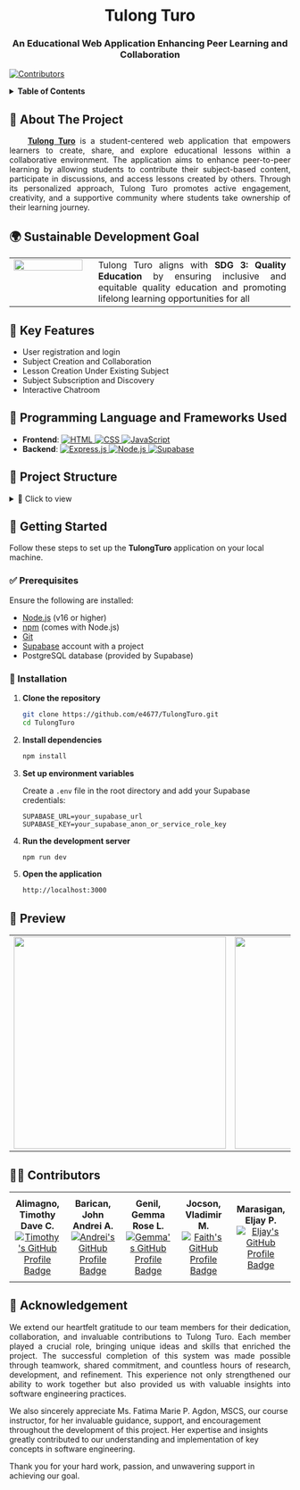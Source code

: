 <!-- PROJECT TITLE AND BADGE -->
<h1 align="center">Tulong Turo</h1>
<h3 align="center">An Educational Web Application Enhancing Peer Learning and Collaboration </h3>

[![Contributors][contributors-shield]][contributors-url]

<!-- TABLE OF CONTENTS -->
<details>
  <summary><strong>Table of Contents</strong></summary>
  <ol>
    <li>
      <a href="#about-the-project">About The Project</a>
      <ul>
        <li><a href="#sdg">Sustainable Developement Goal</a></li>
      </ul>
    </li>
    <li><a href="#features">Key Features</a></li>
    <li><a href="#framework">Programming Language and Frameworks Used</a></li>
    <li><a href="#project-structure">Project Structure</a></li>
    <li><a href="#getting-started">Getting Started</a></li>
      <ul>
        <li><a href="#pre">Prerequisites</a></li>
        <li><a href="#ins">Installation</a></li>
      </ul>
    <li><a href="#preview">Preview</a></li>
    <li><a href="#contributing">Contributors</a></li>
    <li><a href="#acknowledgments">Acknowledegments</a></li>
  </ol>
</details>

<!-- ABOUT THE PROJECT -->
<h2 id="about-the-project">🏥 About The Project </h2>
<p align="justify">
  &nbsp;&nbsp;&nbsp;&nbsp;<a href="#top"><strong>Tulong Turo</strong></a> is a student-centered web application that empowers learners to create, share, and explore educational lessons within a collaborative environment. The application aims to enhance peer-to-peer learning by allowing students to contribute their subject-based content, participate in discussions, and access lessons created by others. Through its personalized approach, Tulong Turo promotes active engagement, creativity, and a supportive community where students take ownership of their learning journey.
</p>

<!-- SUSTAINABLE DEVELOPMENT GOAL -->
<h2 id="sdg">🌍 Sustainable Development Goal </h2>
<table style="border: none; border-collapse: collapse; width: 100%;">
  <tr style="border: none;">
    <td width="30%" style="border: none; vertical-align: top; padding-right: 20px;">
      <img src="https://github.com/user-attachments/assets/e177e006-3f32-4dde-82ec-b8dbbc0c6a5c" width="100%">
    </td>
    <td width="70%" align="justify" style="border: none;">
      Tulong Turo aligns with <strong>SDG 3: Quality Education</strong> by ensuring inclusive and equitable quality education and promoting lifelong learning opportunities for all
    </td>
  </tr>
</table>

<h2 id="features">🔑 Key Features </h2>
        <ul>
          <li>User registration and login</li>
          <li>Subject Creation and Collaboration</li>
          <li>Lesson Creation Under Existing Subject</li>
          <li>Subject Subscription and Discovery</li>
          <li>Interactive Chatroom</li>
        </ul>

<!-- PROGRAMMING LANGUAGE AND FRAMEWORKS -->
<h2 id="framework">🤖 Programming Language and Frameworks Used</h2>
<ul>
  <li><strong>Frontend</strong>: 
    <a href="https://developer.mozilla.org/en-US/docs/Web/HTML">
      <img src="https://img.shields.io/badge/HTML5-E34F26?style=for-the-badge&logo=html5&logoColor=white" alt="HTML" />
    </a>
    <a href="https://developer.mozilla.org/en-US/docs/Web/CSS">
      <img src="https://img.shields.io/badge/CSS3-1572B6?style=for-the-badge&logo=css3&logoColor=white" alt="CSS" />
    </a>
    <a href="https://developer.mozilla.org/en-US/docs/Web/JavaScript">
      <img src="https://img.shields.io/badge/JavaScript-F7DF1E?style=for-the-badge&logo=javascript&logoColor=black" alt="JavaScript" />
    </a>
  </li>
  <li><strong>Backend</strong>: 
    <a href="https://expressjs.com/">
      <img src="https://img.shields.io/badge/Express.js-000000?style=for-the-badge&logo=express&logoColor=white" alt="Express.js" />
    </a>
    <a href="https://nodejs.org/">
      <img src="https://img.shields.io/badge/Node.js-339933?style=for-the-badge&logo=nodedotjs&logoColor=white" alt="Node.js" />
    </a>
    <a href="https://supabase.com/">
      <img src="https://img.shields.io/badge/Supabase-3ECF8E?style=for-the-badge&logo=supabase&logoColor=white" alt="Supabase" />
    </a>
  </li>
</ul>

<!-- PROJECT STRUCTURE -->
<h2 id="project-structure">📁 Project Structure</h2>

<details>
  <summary>📂 Click to view</summary>

<pre>
TulongTuro-main/
├── .gitignore
├── README.md
├── index.js
├── package-lock.json
├── package.json
├── config/
│   ├── jwtUtils.js
│   └── supabaseClient.js
├── controllers/
│   ├── chatController.js
│   ├── commonController.js
│   ├── lessonController.js
│   └── userController.js
├── models/
│   └── user.js
├── public/
│   ├── css/
│   │   ├── add.css
│   │   ├── auth.css
│   │   ├── create.css
│   │   ├── global.css
│   │   ├── index.css
│   │   ├── lesson.css
│   │   └── subject.css
│   └── js/
│       └── main.js
├── routes/
│   ├── chatRouter.js
│   ├── lessonRouter.js
│   └── userRouter.js
└── views/
    ├── add.ejs
    ├── create.ejs
    ├── edit.ejs
    ├── index.ejs
    ├── lesson.ejs
    ├── login.ejs
    ├── signup.ejs
    ├── subject.ejs
    └── partials/
        ├── header.ejs
        └── sidenav.ejs
</pre>

</details>

<h2 id="getting-started">🚀 Getting Started </h2>

Follow these steps to set up the **TulongTuro** application on your local machine.

<h3 id="pre">✅ Prerequisites </h3>
Ensure the following are installed:

- [Node.js](https://nodejs.org/) (v16 or higher)
- [npm](https://www.npmjs.com/) (comes with Node.js)
- [Git](https://git-scm.com/)
- [Supabase](https://supabase.com/) account with a project
- PostgreSQL database (provided by Supabase)

<h3 id="ins">🔧 Installation </h3>

1. **Clone the repository**

   ```bash
   git clone https://github.com/e4677/TulongTuro.git
   cd TulongTuro
   ```
2. **Install dependencies**

   ```bash
   npm install
   ```
3. **Set up environment variables**

   Create a `.env` file in the root directory and add your Supabase credentials:

   ```env
   SUPABASE_URL=your_supabase_url
   SUPABASE_KEY=your_supabase_anon_or_service_role_key
   ```
4. **Run the development server**

   ```bash
   npm run dev
   ```
5. **Open the application**

   ```bash
   http://localhost:3000
   ```
<!-- PREVIEW -->
<h2 id="preview">🫣 Preview </h2>

<div align="center">
  <table>
    <tr> 
      <td><img src="https://github.com/user-attachments/assets/6a4063e5-0eb7-401f-88c6-46a1e66344ee" width="380"></td>
      <td><img src="https://github.com/user-attachments/assets/44b695ba-128d-413f-8a1e-e95f54cd01e7" width="380"></td>
      <td><img src="https://github.com/user-attachments/assets/926c1cd1-7973-4aac-a3ad-9ba9c0856d38" width="380"></td>
      <td><img src="https://github.com/user-attachments/assets/8844866b-9a4f-4db6-9528-ee6851ee78b2" width="380"></td>
      <td><img src="https://github.com/user-attachments/assets/43b623b7-3961-46b1-bcb5-04aa1180ce71" width="380"></td>
    </tr>
  </table>
</div>

<!-- CONTRIBUTORS --> 
<h2 id="contributing">👩‍💻 Contributors</h2> 
<table width="100%" style="border-collapse: collapse;"> 
  <tr> 
    <td align="center" width="20%" style="padding: 10px;"> 
      <b>Alimagno, Timothy Dave C.</b><br>
      <a href="https://github.com/mothy-08">
        <img src="https://img.shields.io/badge/GitHub-mothy--08-181717?style=for-the-badge&logo=github&logoColor=white" alt="Timothy's GitHub Profile Badge"/>
      </a>
    </td> 
    <td align="center" width="20%" style="padding: 10px;"> 
      <b>Barican, John Andrei A.</b><br>
      <a href="https://github.com/e4677">
        <img src="https://img.shields.io/badge/GitHub-e4677-181717?style=for-the-badge&logo=github&logoColor=white" alt="Andrei's GitHub Profile Badge"/>
      </a>
    </td> 
    <td align="center" width="20%" style="padding: 10px;"> 
      <b>Genil, Gemma Rose L.</b><br>
      <a href="https://github.com/maroseeeee">
        <img src="https://img.shields.io/badge/GitHub-maroseeeee-181717?style=for-the-badge&logo=github&logoColor=white" alt="Gemma's GitHub Profile Badge"/>
      </a>
    </td> 
    <td align="center" width="20%" style="padding: 10px;"> 
      <b>Jocson, Vladimir M.</b><br>
      <a href="https://github.com/baddddddddd">
        <img src="https://img.shields.io/badge/GitHub-baddddddddd-181717?style=for-the-badge&logo=github&logoColor=white" alt="Faith's GitHub Profile Badge"/>
      </a>
    </td> 
    <td align="center" width="20%" style="padding: 10px;"> 
      <b>Marasigan, Eljay P.</b><br>
      <a href="https://github.com/Eljay-Marasigan">
        <img src="https://img.shields.io/badge/GitHub-Eljay--Marasigan-181717?style=for-the-badge&logo=github&logoColor=white" alt="Eljay's GitHub Profile Badge"/>
      </a>
    </td> 
  </tr> 
</table>


<!-- ACKNOLEDGEMENT -->
<h2 id="acknowledgments">🙏 Acknowledgement </h2>
  <p align="justify" >  We extend our heartfelt gratitude to our team members for their dedication, collaboration, and invaluable contributions to Tulong Turo. Each member played a crucial role, bringing unique ideas and skills that enriched the project. The successful completion of this system was made possible through teamwork, shared commitment, and countless hours of research, development, and refinement. This experience not only strengthened our ability to work together but also provided us with valuable insights into software engineering practices.

We also sincerely appreciate Ms. Fatima Marie P. Agdon, MSCS, our course instructor, for her invaluable guidance, support, and encouragement throughout the development of this project. Her expertise and insights greatly contributed to our understanding and implementation of key concepts in software engineering.

Thank you for your hard work, passion, and unwavering support in achieving our goal.</p>


[contributors-shield]: https://img.shields.io/github/contributors/e4677/TulongTuro?style=for-the-badge  
[contributors-url]: https://github.com/e4677/TulongTuro/graphs/contributors
[HTML-logo]: https://img.shields.io/badge/HTML5-E34F26?style=for-the-badge&logo=html5&logoColor=white  
[HTML-url]: https://developer.mozilla.org/en-US/docs/Web/HTML  
[CSS-logo]: https://img.shields.io/badge/CSS3-1572B6?style=for-the-badge&logo=css3&logoColor=white  
[CSS-url]: https://developer.mozilla.org/en-US/docs/Web/CSS  
[JS-logo]: https://img.shields.io/badge/JavaScript-F7DF1E?style=for-the-badge&logo=javascript&logoColor=black  
[JS-url]: https://developer.mozilla.org/en-US/docs/Web/JavaScript  
[Express-logo]: https://img.shields.io/badge/Express.js-000000?style=for-the-badge&logo=express&logoColor=white  
[Express-url]: https://expressjs.com/

[Node-logo]: https://img.shields.io/badge/Node.js-339933?style=for-the-badge&logo=nodedotjs&logoColor=white  
[Node-url]: https://nodejs.org/

[Supabase-logo]: https://img.shields.io/badge/Supabase-3ECF8E?style=for-the-badge&logo=supabase&logoColor=white  
[Supabase-url]: https://supabase.com/
